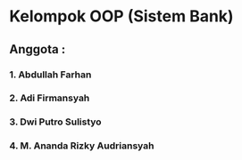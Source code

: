 # Kelompok OOP (Sistem Bank)
## Anggota :
### 1. Abdullah Farhan
### 2. Adi Firmansyah
### 3. Dwi Putro Sulistyo
### 4. M. Ananda Rizky Audriansyah

